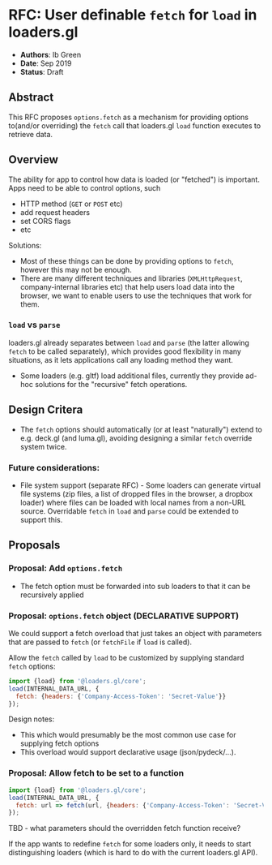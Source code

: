 # RFC: User definable `fetch` for `load` in loaders.gl

- **Authors**: Ib Green
- **Date**: Sep 2019
- **Status**: Draft

## Abstract

This RFC proposes `options.fetch` as a mechanism for providing options to(and/or overriding) the `fetch` call that loaders.gl `load` function executes to retrieve data.

## Overview

The ability for app to control how data is loaded (or "fetched") is important. Apps need to be able to control options, such

- HTTP method (`GET` or `POST` etc)
- add request headers
- set CORS flags
- etc

Solutions:

- Most of these things can be done by providing options to `fetch`, however this may not be enough.
- There are many different techniques and libraries (`XMLHttpRequest`, company-internal libraries etc) that help users load data into the browser, we want to enable users to use the techniques that work for them.

### `load` vs `parse`

loaders.gl already separates between `load` and `parse` (the latter allowing `fetch` to be called separately), which provides good flexibility in many situations, as it lets applications call any loading method they want.

- Some loaders (e.g. gltf) load additional files, currently they provide ad-hoc solutions for the "recursive" fetch operations.

## Design Critera

- The `fetch` options should automatically (or at least "naturally") extend to e.g. deck.gl (and luma.gl), avoiding designing a similar `fetch` override system twice.

### Future considerations:

- File system support (separate RFC) - Some loaders can generate virtual file systems (zip files, a list of dropped files in the browser, a dropbox loader) where files can be loaded with local names from a non-URL source. Overridable `fetch` in `load` and `parse` could be extended to support this.

## Proposals

### Proposal: Add `options.fetch`

- The fetch option must be forwarded into sub loaders to that it can be recursively applied

### Proposal: `options.fetch` object (DECLARATIVE SUPPORT)

We could support a fetch overload that just takes an object with parameters that are passed to `fetch` (or `fetchFile` if `load` is called).

Allow the `fetch` called by `load` to be customized by supplying standard `fetch` options:

```js
import {load} from '@loaders.gl/core';
load(INTERNAL_DATA_URL, {
  fetch: {headers: {'Company-Access-Token': 'Secret-Value'}}
});
```

Design notes:

- This which would presumably be the most common use case for supplying fetch options
- This overload would support declarative usage (json/pydeck/...).

### Proposal: Allow fetch to be set to a function

```js
import {load} from '@loaders.gl/core';
load(INTERNAL_DATA_URL, {
  fetch: url => fetch(url, {headers: {'Company-Access-Token': 'Secret-Value'}})
});
```

TBD - what parameters should the overridden fetch function receive?

If the app wants to redefine `fetch` for some loaders only, it needs to start distinguishing loaders (which is hard to do with the current loaders.gl API).
